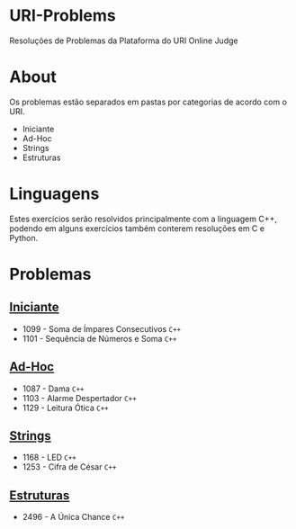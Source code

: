 # URI-Problems
Resoluções de Problemas da Plataforma do URI Online Judge

# About
Os problemas estão separados em pastas por categorias de acordo com o URI.

* Iniciante
* Ad-Hoc
* Strings
* Estruturas

# Linguagens
Estes exercícios serão resolvidos principalmente com a linguagem C++, podendo em alguns exercícios também conterem resoluções em C e Python.

# Problemas

## [Iniciante](01%20-%20Iniciante)

* 1099 - Soma de Ímpares Consecutivos `C++`
* 1101 - Sequência de Números e Soma `C++`


## [Ad-Hoc](02%20-%20Ad-Hoc)

* 1087 - Dama `C++`
* 1103 - Alarme Despertador `C++`
* 1129 - Leitura Ótica `C++`

## [Strings](03%20-%20Strings)

* 1168 - LED `C++`
* 1253 - Cifra de César `C++`

## [Estruturas](04%20-%20Estruturas)

* 2496 - A Única Chance `C++`